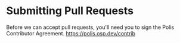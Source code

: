 
# Submitting Pull Requests

Before we can accept pull requests, you'll need you to sign the Polis Contributor Agreement. https://polis.osp.dev/contrib
